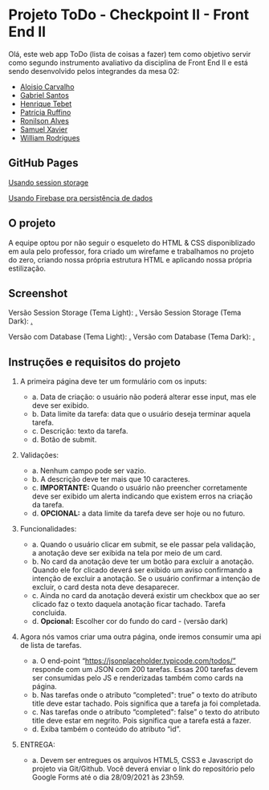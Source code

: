 # Projeto ToDo - Checkpoint II - Front End II
Olá, este web app ToDo (lista de coisas a fazer) tem como objetivo servir como segundo instrumento avaliativo da disciplina de Front End II e está sendo desenvolvido pelos integrandes da mesa 02:

 - [Aloisio Carvalho](https://github.com/aloisiot)
 - [Gabriel Santos](https://github.com/gSantosP)
 - [Henrique Tebet](https://github.com/HenriqueTebet)
 - [Patrícia Ruffino](https://github.com/PatriciaRuffino)
 - [Ronilson Alves](https://github.com/ronilsonalves)
 - [Samuel Xavier](https://github.com/SamuelFXavier)
 - [William Rodrigues](https://github.com/warwilliam)

## GitHub Pages
[Usando session storage](https://gsantosp.github.io/ToDo/)

[Usando Firebase pra persistência de dados](https://ronilsonalves.github.io/ToDo/)

## O projeto
A equipe optou por não seguir o esqueleto do HTML & CSS disponiblizado em aula pelo professor, fora criado um wirefame e trabalhamos no projeto do zero, criando nossa própria estrutura HTML e aplicando nossa própria estilização.

## Screenshot
Versão Session Storage (Tema Light):
[.](/assets/screen/localAppToDoLight.png)
Versão Session Storage (Tema Dark):
[.](/assets/screen/localAppToDoDark.png)

Versão com Database (Tema Light):
[.](/assets/screen/withDatabaseAppToDoLight.png)
Versão com Database (Tema Dark):
[.](/assets/screen/withDatabaseAppToDoDark.png)

## Instruções e requisitos do projeto
	
	
1. A primeira página deve ter um formulário com os inputs: 
    - a. Data de criação: o usuário não poderá alterar esse input, mas ele deve ser exibido.
    - b. Data limite da tarefa: data que o usuário deseja terminar aquela tarefa.
    - c. Descrição: texto da tarefa.
    - d. Botão de submit.


2. Validações:
    - a. Nenhum campo pode ser vazio.
    - b. A descrição deve ter mais que 10 caracteres.
    - c. <b>IMPORTANTE:</b> Quando o usuário não preencher corretamente deve ser exibido um alerta indicando que existem erros na criação da tarefa.
    - d. <b>OPCIONAL:</b> a data limite da tarefa deve ser hoje ou no futuro.


3. Funcionalidades:
    - a. Quando o usuário clicar em submit, se ele passar pela validação, a anotação deve ser exibida na tela por meio de um card.
    - b. No card da anotação deve ter um botão para excluir a anotação. Quando ele for clicado deverá ser exibido um aviso confirmando a intenção de excluir a anotação. Se o usuário confirmar a intenção de excluir, o card desta nota deve desaparecer.
    - c. Ainda no card da anotação deverá existir um checkbox que ao ser clicado faz o texto daquela anotação ficar tachado. Tarefa concluida.
    - d. <b>Opcional:</b> Escolher cor do fundo do card - (versão dark)


4. Agora nós vamos criar uma outra página, onde iremos consumir uma api de lista de tarefas.
    - a. O end-point “https://jsonplaceholder.typicode.com/todos/” responde com um JSON com 200 tarefas. Essas 200 tarefas devem ser consumidas pelo JS e renderizadas também como cards na página.
    - b. Nas tarefas onde o atributo “completed": true” o texto do atributo title deve estar tachado. Pois significa que a tarefa ja foi completada.
    - c. Nas tarefas onde o atributo “completed": false” o texto do atributo title deve estar em negrito. Pois significa que a tarefa está a fazer. 
    - d. Exiba também o conteúdo do atributo “id”.


5. ENTREGA:
    - a. Devem ser entregues os arquivos HTML5, CSS3 e Javascript do projeto via Git/Github. Você deverá enviar o link do repositório pelo Google Forms até o dia 28/09/2021 às 23h59.
